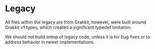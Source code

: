 # Legacy

All files within the legacy are from Grakkit, however, were built around Grakkit v1 types, which created a significant typedef limitation. 

We should not build ontop of legacy code, unless it is for bug fixes or to address behavior in newer implementations.

